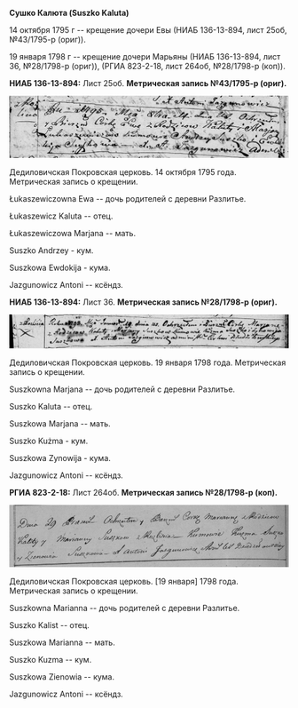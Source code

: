 **Сушко Калюта (Suszko Kaluta)**

14 октября 1795 г -- крещение дочери Евы (НИАБ 136-13-894, лист 25об,
№43/1795-р (ориг)).

19 января 1798 г -- крещение дочери Марьяны (НИАБ 136-13-894, лист 36,
№28/1798-р (ориг)), (РГИА 823-2-18, лист 264об, №28/1798-р (коп)).

**НИАБ 136-13-894:** Лист 25об. **Метрическая запись №43/1795-р
(ориг).**

![](./media/69bd79f87aaae3a254e71daf69d10ba1bb66bc31.png)

Дедиловичская Покровская церковь. 14 октября 1795 года. Метрическая
запись о крещении.

Łukaszewiczowna Ewa -- дочь родителей с деревни Разлитье.

Łukaszewicz Kaluta -- отец.

Łukaszewiczowa Marjana -- мать.

Suszko Andrzey - кум.

Suszkowa Ewdokija - кума.

Jazgunowicz Antoni -- ксёндз.

**НИАБ 136-13-894:** Лист 36. **Метрическая запись №28/1798-р (ориг).**

![](./media/c9ae1fb82dad534cc4288dad0ee6882465730a01.png)

Дедиловичская Покровская церковь. 19 января 1798 года. Метрическая
запись о крещении.

Suszkowna Marjana -- дочь родителей с деревни Разлитье.

Suszko Kaluta -- отец.

Suszkowa Marjana -- мать.

Suszko Kużma - кум.

Suszkowa Zynowija - кума.

Jazgunowicz Antoni -- ксёндз.

**РГИА 823-2-18:** Лист 264об. **Метрическая запись №28/1798-р (коп).**

![](./media/efaa61fffe1230bc29ad98f076aab693abf6545f.png)

Дедиловичская Покровская церковь. \[19 января\] 1798 года. Метрическая
запись о крещении.

Suszkowna Marianna -- дочь родителей с деревни Разлитье.

Suszko Kalist -- отец.

Suszkowa Marianna -- мать.

Suszko Kuzma -- кум.

Suszkowa Zienowia -- кума.

Jazgunowicz Antoni -- ксёндз.
